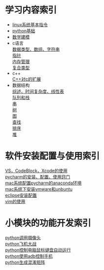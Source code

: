 # 学习内容索引  
* [linux系统基本指令](https://blog.csdn.net/weixin_40725491/article/details/83107710)  
* [python基础](https://blog.csdn.net/weixin_40725491/article/list/2?)  
* [数学建模](https://blog.csdn.net/weixin_40725491/article/details/82082466)  
* c语言  
[数据类型、数组、字符串](https://github.com/lccate/purin-purin_1)  
[指针](https://github.com/lccate/purin-purin_2)  
[内存管理](https://github.com/lccate/purin-purin_3)  
[复合类型](https://github.com/lccate/purin-purin_4)  
* c++  
[C++对c的扩展](https://github.com/lccate/purin-purin_5)  
* 数据结构  
[综述、时间复杂度、线性表](https://github.com/lccate/data-structure)  
[队列和栈](https://github.com/lccate/data-structure-2)  
[串](https://github.com/lccate/data-structure-3)  
[树](https://github.com/lccate/data-structure-4)  
[图](https://github.com/lccate/data-structure-5)  
[查找](https://github.com/lccate/data-structure-6)  
[排序](https://github.com/lccate/data-structure-7)  
[堆](https://github.com/lccate/data-structure-8)  

# 软件安装配置与使用索引  
[VS，CodeBlock，Xcode的使用](https://blog.csdn.net/weixin_40725491/article/details/84193478)  
[pycharm的安装、配置、使用窍门](https://blog.csdn.net/weixin_40725491/article/details/83175902)  
[mac系统配置pycharm的anaconda环境](https://blog.csdn.net/weixin_40725491/article/details/83175902)  
[mac系统下安装vmware和unbuntu](https://blog.csdn.net/weixin_40725491/article/details/83090606)  
[eclipse安装配置](https://blog.csdn.net/weixin_40725491/article/details/83018497)  
[vim的使用](https://github.com/lccate/vim)  
# 小模块的功能开发索引  
[python调用摄像头](https://github.com/lccate/py_camera)  
[python飞机大战](https://github.com/lccate/The_plane_war)  
[python控制电脑鼠标键盘自动运行](https://github.com/lccate/auto_pc)  
[python使用adb控制手机](https://github.com/lccate/auto_Wechat)  
[python生成混淆矩阵](https://github.com/lccate/confusion_matrix)  



